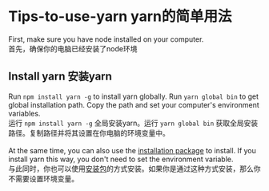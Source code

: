 # Tips-to-use-yarn yarn的简单用法
First, make sure you have node installed on your computer.<br>
首先，确保你的电脑已经安装了node环境
## Install yarn 安装yarn
Run `npm install yarn -g` to install yarn globally. Run `yarn global bin` to get global installation path. Copy the path and set your computer's environment variables.<br>
运行 `npm install yarn -g` 全局安装yarn。运行 `yarn global bin` 获取全局安装路径。复制路径并将其设置在你电脑的环境变量中。<br>
<br>
At the same time, you can also use the [installation package](https://yarnpkg.com/en/docs/install) to install. If you install yarn this way, you don't need to set the environment variable.<br>
与此同时，你也可以使用[安装包](https://yarnpkg.com/zh-Hans/docs/install)的方式安装。如果你是通过这种方式安装，那么你不需要设置环境变量。
